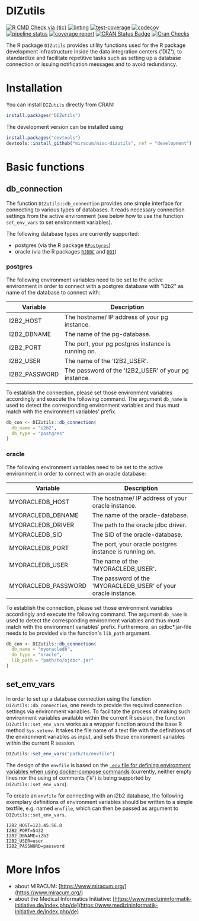 # DIZutils

<!-- badges: start -->
[![R CMD Check via {tic}](https://github.com/miracum/misc-dizutils/workflows/R%20CMD%20Check%20via%20{tic}/badge.svg?branch=master)](https://github.com/miracum/misc-dizutils/actions)
[![linting](https://github.com/miracum/misc-dizutils/workflows/lint/badge.svg?branch=master)](https://github.com/miracum/misc-dizutils/actions)
[![test-coverage](https://github.com/miracum/misc-dizutils/workflows/test-coverage/badge.svg?branch=master)](https://github.com/miracum/misc-dizutils/actions)
[![codecov](https://codecov.io/gh/miracum/misc-dizutils/branch/master/graph/badge.svg)](https://codecov.io/gh/miracum/misc-dizutils)
[![pipeline status](https://gitlab.miracum.org/miracum/misc/dizutils/badges/master/pipeline.svg)](https://gitlab.miracum.org/miracum/misc/dizutils/commits/master)
[![coverage report](https://gitlab.miracum.org/miracum/misc/dizutils/badges/master/coverage.svg)](https://gitlab.miracum.org/miracum/misc/dizutils/commits/master)
[![CRAN Status Badge](https://www.r-pkg.org/badges/version-ago/DIZutils)](https://cran.r-project.org/package=DIZutils)
[![Cran Checks](https://cranchecks.info/badges/worst/DIZutils)](https://cran.r-project.org/web/checks/check_results_DIZutils.html)
<!-- badges: end -->

The R package `DIZutils` provides utility functions used for the R package development infrastructure inside the data integration centers ('DIZ'), to standardize and facilitate repetitive tasks such as setting up a database connection or issuing notification messages and to avoid redundancy.

# Installation

You can install `DIZutils` directly from CRAN:

```r
install.packages("DIZutils")
```

The development version can be installed using

```r
install.packages("devtools")
devtools::install_github("miracum/misc-dizutils", ref = "development")
```

# Basic functions 

## db_connection

The function `DIZutils::db_connection` provides one simple interface for connecting to various types of databases. It reads necessary connection settings from the active environment (see below how to use the function `set_env_vars` to set environment variables). 

The following database types are currently supported: 
* postgres (via the R package [`RPostgres`](https://CRAN.R-project.org/package=RPostgres)) 
* oracle (via the R packages [`RJDBC`](https://CRAN.R-project.org/package=RJDBC) and [`DBI`](https://CRAN.R-project.org/package=DBI/))

### postgres

The following environment variables need to be set to the active environment in order to connect with a postgres database with "i2b2" as name of the database to connect with: 

| Variable          | Description                                                               |
| ----------------- | ------------------------------------------------------------------------- |
| I2B2_HOST         | The hostname/ IP address of your pg instance.                             |
| I2B2_DBNAME       | The name of the pg-database.                                              |
| I2B2_PORT         | The port, your pg postgres instance is running on.                        |
| I2B2_USER         | The name of the 'I2B2_USER'.                                              |
| I2B2_PASSWORD     | The password of the 'I2B2_USER' of your pg instance.                      |

To establish the connection, please set those environment variables accordingly and execute the following command. The argument `db_name` is used to detect the corresponding environment variables and thus must match with the environment variables' prefix. 

```r
db_con <- DIZutils::db_connection(
  db_name = "i2b2",
  db_type = "postgres"
)
```

### oracle

The following environment variables need to be set to the active environment in order to connect with an oracle database:

| Variable          | Description                                                               |
| ----------------- | ------------------------------------------------------------------------- |
| MYORACLEDB_HOST         | The hostname/ IP address of your oracle instance.                   |
| MYORACLEDB_DBNAME       | The name of the oracle-database.                                    |
| MYORACLEDB_DRIVER       | The path to the oracle jdbc driver.                                 |
| MYORACLEDB_SID          | The SID of the oracle-database.                                     |
| MYORACLEDB_PORT         | The port, your oracle postgres instance is running on.              |
| MYORACLEDB_USER         | The name of the 'MYORACLEDB_USER'.                                  |
| MYORACLEDB_PASSWORD     | The password of the 'MYORACLEDB_USER' of your oracle instance.      |

To establish the connection, please set those environment variables accordingly and execute the following command. The argument `db_name` is used to detect the corresponding environment variables and thus must match with the environment variables' prefix. Furthermore, an ojdbc*.jar-file needs to be provided via the function's `lib_path` argument.

```r
db_con <- DIZutils::db_connection(
  db_name = "myoracledb",
  db_type = "oracle",
  lib_path = "path/to/ojdbc*.jar"
)
```

## set_env_vars

In order to set up a database connection using the function `DIZutils::db_connection`, one needs to provide the required connection settings via environment variables. To facilitate the process of making such environment variables available within the current R session, the function `DIZutils::set_env_vars` works as a wrapper function around the base R method `Sys.setenv`. It takes the file name of a text file with the definitions of the environment variables as input, and sets those environment variables within the current R session.

```r
DIZutils::set_env_vars("path/to/envfile")
```

The design of the `envfile` is based on the [`.env` file for defining environment variables when using docker-compose commands](https://docs.docker.com/compose/env-file/) (currently, neither empty lines nor the using of comments ('#') is being supported by `DIZutils::set_env_vars`). 

To create an `envfile` for connecting with an i2b2 database, the following exemplary definitions of environment variables should be written to a simple textfile, e.g. named `envfile`, which can then be passed as argument to `DIZutils::set_env_vars`.

```
I2B2_HOST=123.45.56.8
I2B2_PORT=5432
I2B2_DBNAME=i2b2
I2B2_USER=user
I2B2_PASSWORD=password
```


# More Infos

- about MIRACUM: [https://www.miracum.org/](https://www.miracum.org/)
- about the Medical Informatics Initiative: [https://www.medizininformatik-initiative.de/index.php/de](https://www.medizininformatik-initiative.de/index.php/de)
